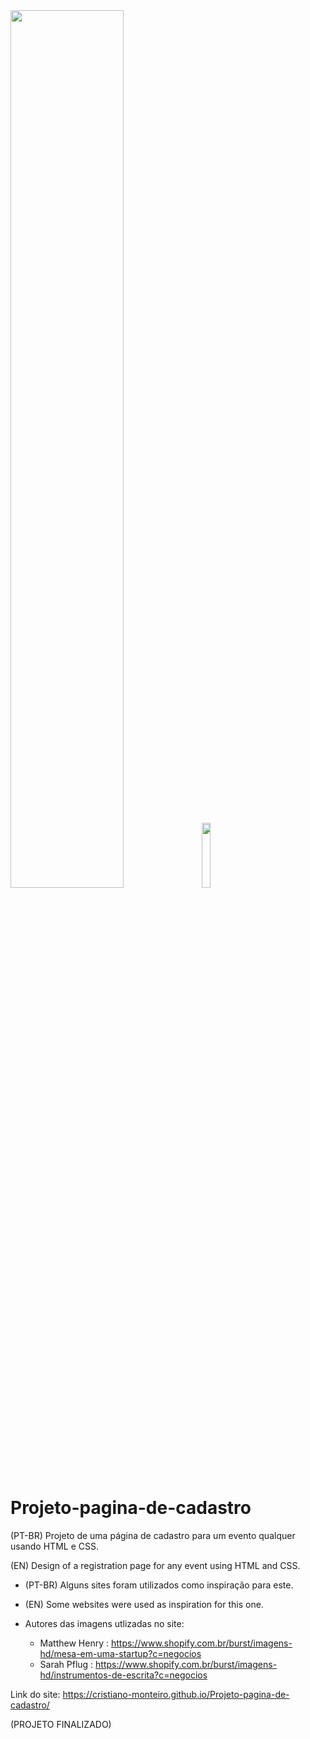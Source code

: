 <div>
    <img src="https://user-images.githubusercontent.com/91402144/151905871-8d467d63-fa1a-4a2c-a81a-e4423c625315.jpg" width="60%">
    <img src="https://user-images.githubusercontent.com/91402144/151906220-334c73e2-5bbf-4f43-a5cb-065605da9d53.jpg" width="16.3%">
</div>

# Projeto-pagina-de-cadastro
(PT-BR) Projeto de uma página de cadastro para um evento qualquer usando HTML e CSS.

(EN) Design of a registration page for any event using HTML and CSS.

* (PT-BR) Alguns sites foram utilizados como inspiração para este. 
* (EN) Some websites were used as inspiration for this one.

* Autores das imagens utlizadas no site:
    - Matthew Henry : https://www.shopify.com.br/burst/imagens-hd/mesa-em-uma-startup?c=negocios
    - Sarah Pflug : https://www.shopify.com.br/burst/imagens-hd/instrumentos-de-escrita?c=negocios

Link do site: https://cristiano-monteiro.github.io/Projeto-pagina-de-cadastro/

(PROJETO FINALIZADO)
